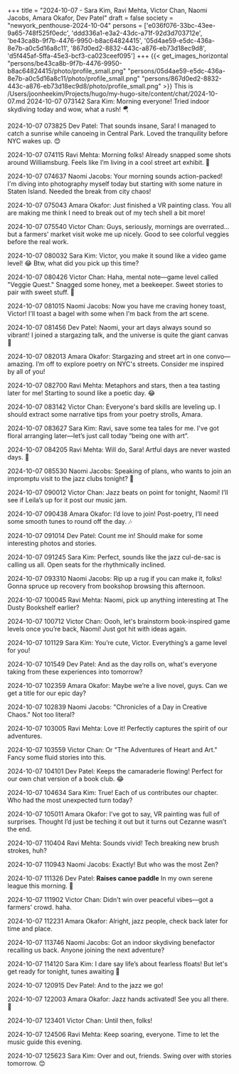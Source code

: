 +++
title = "2024-10-07 - Sara Kim, Ravi Mehta, Victor Chan, Naomi Jacobs, Amara Okafor, Dev Patel"
draft = false
society = "newyork_penthouse-2024-10-04"
persons = ['e036f076-33bc-43ee-9a65-748f525f0edc', 'ddd336a1-e3a2-43dc-a71f-92d3d703712e', 'be43ca8b-9f7b-4476-9950-b8ac64824415', '05d4ae59-e5dc-436a-8e7b-a0c5d16a8c11', '867d0ed2-8832-443c-a876-eb73d18ec9d8', 'd5f445af-5ffa-45e3-bcf3-ca023ceef095']
+++
{{< get_images_horizontal "persons/be43ca8b-9f7b-4476-9950-b8ac64824415/photo/profile_small.png" "persons/05d4ae59-e5dc-436a-8e7b-a0c5d16a8c11/photo/profile_small.png" "persons/867d0ed2-8832-443c-a876-eb73d18ec9d8/photo/profile_small.png" >}}
This is /Users/joonheekim/Projects/hugo/my-hugo-site/content/chat/2024-10-07.md
2024-10-07 073142 Sara Kim: Morning everyone! Tried indoor skydiving today and wow, what a rush! 🪂

2024-10-07 073825 Dev Patel: That sounds insane, Sara! I managed to catch a sunrise while canoeing in Central Park. Loved the tranquility before NYC wakes up. 😊

2024-10-07 074115 Ravi Mehta: Morning folks! Already snapped some shots around Williamsburg. Feels like I’m living in a cool street art exhibit. 📸

2024-10-07 074637 Naomi Jacobs: Your morning sounds action-packed! I'm diving into photography myself today but starting with some nature in Staten Island. Needed the break from city chaos!

2024-10-07 075043 Amara Okafor: Just finished a VR painting class. You all are making me think I need to break out of my tech shell a bit more!

2024-10-07 075540 Victor Chan: Guys, seriously, mornings are overrated... but a farmers' market visit woke me up nicely. Good to see colorful veggies before the real work.

2024-10-07 080032 Sara Kim: Victor, you make it sound like a video game level! 😂 Btw, what did you pick up this time?

2024-10-07 080426 Victor Chan: Haha, mental note—game level called "Veggie Quest." Snagged some honey, met a beekeeper. Sweet stories to pair with sweet stuff. 🍯

2024-10-07 081015 Naomi Jacobs: Now you have me craving honey toast, Victor! I'll toast a bagel with some when I'm back from the art scene.

2024-10-07 081456 Dev Patel: Naomi, your art days always sound so vibrant! I joined a stargazing talk, and the universe is quite the giant canvas 🌌

2024-10-07 082013 Amara Okafor: Stargazing and street art in one convo—amazing. I’m off to explore poetry on NYC's streets. Consider me inspired by all of you!

2024-10-07 082700 Ravi Mehta: Metaphors and stars, then a tea tasting later for me! Starting to sound like a poetic day. 😂

2024-10-07 083142 Victor Chan: Everyone's bard skills are leveling up. I should extract some narrative tips from your poetry strolls, Amara.

2024-10-07 083627 Sara Kim: Ravi, save some tea tales for me. I've got floral arranging later—let’s just call today “being one with art”. 

2024-10-07 084205 Ravi Mehta: Will do, Sara! Artful days are never wasted days. 🌿

2024-10-07 085530 Naomi Jacobs: Speaking of plans, who wants to join an impromptu visit to the jazz clubs tonight? 🎷

2024-10-07 090012 Victor Chan: Jazz beats on point for tonight, Naomi! I’ll see if Leila’s up for it post our music jam.

2024-10-07 090438 Amara Okafor: I’d love to join! Post-poetry, I’ll need some smooth tunes to round off the day. 🎶

2024-10-07 091014 Dev Patel: Count me in! Should make for some interesting photos and stories.

2024-10-07 091245 Sara Kim: Perfect, sounds like the jazz cul-de-sac is calling us all. Open seats for the rhythmically inclined. 

2024-10-07 093310 Naomi Jacobs: Rip up a rug if you can make it, folks! Gonna spruce up recovery from bookshop browsing this afternoon.

2024-10-07 100045 Ravi Mehta: Naomi, pick up anything interesting at The Dusty Bookshelf earlier?

2024-10-07 100712 Victor Chan: Oooh, let's brainstorm book-inspired game levels once you’re back, Naomi! Just got hit with ideas again.

2024-10-07 101129 Sara Kim: You’re cute, Victor. Everything’s a game level for you!

2024-10-07 101549 Dev Patel: And as the day rolls on, what's everyone taking from these experiences into tomorrow?

2024-10-07 102359 Amara Okafor: Maybe we’re a live novel, guys. Can we get a title for our epic day?

2024-10-07 102839 Naomi Jacobs: "Chronicles of a Day in Creative Chaos." Not too literal?

2024-10-07 103005 Ravi Mehta: Love it! Perfectly captures the spirit of our adventures. 

2024-10-07 103559 Victor Chan: Or "The Adventures of Heart and Art." Fancy some fluid stories into this.

2024-10-07 104101 Dev Patel: Keeps the camaraderie flowing! Perfect for our own chat version of a book club. 😂

2024-10-07 104634 Sara Kim: True! Each of us contributes our chapter. Who had the most unexpected turn today?

2024-10-07 105011 Amara Okafor: I’ve got to say, VR painting was full of surprises. Thought I’d just be teching it out but it turns out Cezanne wasn’t the end. 

2024-10-07 110404 Ravi Mehta: Sounds vivid! Tech breaking new brush strokes, huh? 

2024-10-07 110943 Naomi Jacobs: Exactly! But who was the most Zen? 

2024-10-07 111326 Dev Patel: **Raises canoe paddle** In my own serene league this morning. 🙂

2024-10-07 111902 Victor Chan: Didn't win over peaceful vibes—got a farmers’ crowd. haha.

2024-10-07 112231 Amara Okafor: Alright, jazz people, check back later for time and place.

2024-10-07 113746 Naomi Jacobs: Got an indoor skydiving benefactor recalling us back. Anyone joining the next adventure?

2024-10-07 114120 Sara Kim: I dare say life’s about fearless floats! But let's get ready for tonight, tunes awaiting 🎵 

2024-10-07 120915 Dev Patel: And to the jazz we go!

2024-10-07 122003 Amara Okafor: Jazz hands activated! See you all there. 👐

2024-10-07 123401 Victor Chan: Until then, folks!

2024-10-07 124506 Ravi Mehta: Keep soaring, everyone. Time to let the music guide this evening. 

2024-10-07 125623 Sara Kim: Over and out, friends. Swing over with stories tomorrow. 😊
